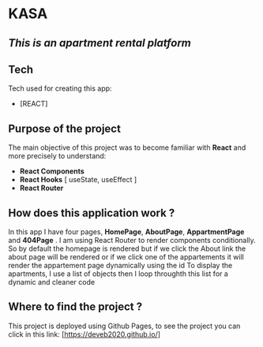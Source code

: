 # KASA
## _This is an apartment rental platform_

## Tech

Tech used for creating this app:
- [REACT] 

## Purpose of the project 

The main objective of this project was to become familiar with **React** and more precisely to understand:
- **React Components**
- **React Hooks** [ useState, useEffect ]
- **React Router**


## How does this application work ?

In this app I have four pages, **HomePage**, **AboutPage**, **AppartmentPage** and **404Page**
.
I am using React Router to render components conditionally.
So by default the homepage is rendered but if we click the About link the about page will be rendered or if we click one of the appartements it will render the appartement page dynamically using the id
To display the apartments, I use a list of objects then I loop throughth this list for a dynamic and cleaner code


## Where to find the project ?

This project is deployed using Github Pages, to see the project you can click in this link:
[https://deveb2020.github.io/]




